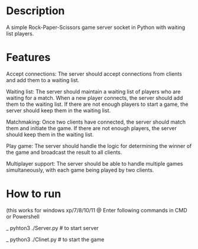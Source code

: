 # Description
A simple Rock-Paper-Scissors game server socket in Python with waiting list players. 

# Features
Accept connections: The server should accept connections from clients and add them to a waiting list.

Waiting list: The server should maintain a waiting list of players who are waiting for a match. When a new player connects, the server should add them to the waiting list. If there are not enough players to start a game, the server should keep them in the waiting list.

Matchmaking: Once two clients have connected, the server should match them and initiate the game. If there are not enough players, the server should keep them in the waiting list.

Play game: The server should handle the logic for determining the winner of the game and broadcast the result to all clients.

Multiplayer support: The server should be able to handle multiple games simultaneously, with each game being played by two clients.

# How to run
(this works for windows xp/7/8/10/11
@ Enter following commands in CMD or Powershell

_ pyhton3 ./Server.py    # to start server

_ python3 ./Clinet.py	# to start the game


